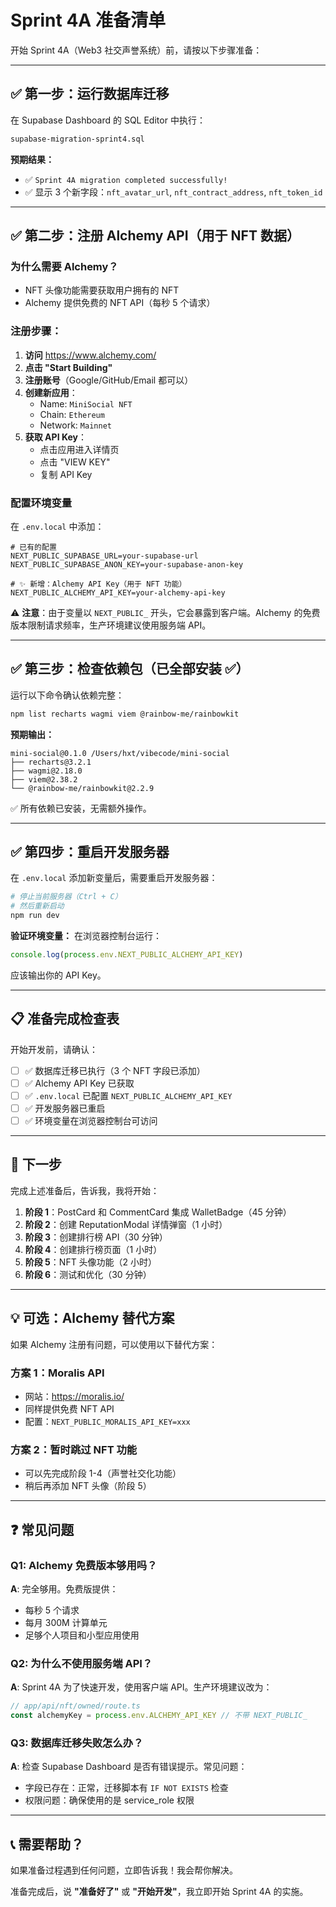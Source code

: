 # Sprint 4A 准备清单

开始 Sprint 4A（Web3 社交声誉系统）前，请按以下步骤准备：

---

## ✅ 第一步：运行数据库迁移

在 Supabase Dashboard 的 SQL Editor 中执行：

```bash
supabase-migration-sprint4.sql
```

**预期结果：**
- ✅ `Sprint 4A migration completed successfully!`
- ✅ 显示 3 个新字段：`nft_avatar_url`, `nft_contract_address`, `nft_token_id`

---

## ✅ 第二步：注册 Alchemy API（用于 NFT 数据）

### 为什么需要 Alchemy？
- NFT 头像功能需要获取用户拥有的 NFT
- Alchemy 提供免费的 NFT API（每秒 5 个请求）

### 注册步骤：

1. **访问** https://www.alchemy.com/
2. **点击 "Start Building"**
3. **注册账号**（Google/GitHub/Email 都可以）
4. **创建新应用**：
   - Name: `MiniSocial NFT`
   - Chain: `Ethereum`
   - Network: `Mainnet`
5. **获取 API Key**：
   - 点击应用进入详情页
   - 点击 "VIEW KEY"
   - 复制 API Key

### 配置环境变量

在 `.env.local` 中添加：

```env
# 已有的配置
NEXT_PUBLIC_SUPABASE_URL=your-supabase-url
NEXT_PUBLIC_SUPABASE_ANON_KEY=your-supabase-anon-key

# ✨ 新增：Alchemy API Key（用于 NFT 功能）
NEXT_PUBLIC_ALCHEMY_API_KEY=your-alchemy-api-key
```

⚠️ **注意**：由于变量以 `NEXT_PUBLIC_` 开头，它会暴露到客户端。Alchemy 的免费版本限制请求频率，生产环境建议使用服务端 API。

---

## ✅ 第三步：检查依赖包（已全部安装 ✅）

运行以下命令确认依赖完整：

```bash
npm list recharts wagmi viem @rainbow-me/rainbowkit
```

**预期输出：**
```
mini-social@0.1.0 /Users/hxt/vibecode/mini-social
├── recharts@3.2.1
├── wagmi@2.18.0
├── viem@2.38.2
└── @rainbow-me/rainbowkit@2.2.9
```

✅ 所有依赖已安装，无需额外操作。

---

## ✅ 第四步：重启开发服务器

在 `.env.local` 添加新变量后，需要重启开发服务器：

```bash
# 停止当前服务器（Ctrl + C）
# 然后重新启动
npm run dev
```

**验证环境变量：**
在浏览器控制台运行：
```javascript
console.log(process.env.NEXT_PUBLIC_ALCHEMY_API_KEY)
```

应该输出你的 API Key。

---

## 📋 准备完成检查表

开始开发前，请确认：

- [ ] ✅ 数据库迁移已执行（3 个 NFT 字段已添加）
- [ ] ✅ Alchemy API Key 已获取
- [ ] ✅ `.env.local` 已配置 `NEXT_PUBLIC_ALCHEMY_API_KEY`
- [ ] ✅ 开发服务器已重启
- [ ] ✅ 环境变量在浏览器控制台可访问

---

## 🚀 下一步

完成上述准备后，告诉我，我将开始：

1. **阶段 1**：PostCard 和 CommentCard 集成 WalletBadge（45 分钟）
2. **阶段 2**：创建 ReputationModal 详情弹窗（1 小时）
3. **阶段 3**：创建排行榜 API（30 分钟）
4. **阶段 4**：创建排行榜页面（1 小时）
5. **阶段 5**：NFT 头像功能（2 小时）
6. **阶段 6**：测试和优化（30 分钟）

---

## 💡 可选：Alchemy 替代方案

如果 Alchemy 注册有问题，可以使用以下替代方案：

### 方案 1：Moralis API
- 网站：https://moralis.io/
- 同样提供免费 NFT API
- 配置：`NEXT_PUBLIC_MORALIS_API_KEY=xxx`

### 方案 2：暂时跳过 NFT 功能
- 可以先完成阶段 1-4（声誉社交化功能）
- 稍后再添加 NFT 头像（阶段 5）

---

## ❓ 常见问题

### Q1: Alchemy 免费版本够用吗？
**A**: 完全够用。免费版提供：
- 每秒 5 个请求
- 每月 300M 计算单元
- 足够个人项目和小型应用使用

### Q2: 为什么不使用服务端 API？
**A**: Sprint 4A 为了快速开发，使用客户端 API。生产环境建议改为：
```typescript
// app/api/nft/owned/route.ts
const alchemyKey = process.env.ALCHEMY_API_KEY // 不带 NEXT_PUBLIC_
```

### Q3: 数据库迁移失败怎么办？
**A**: 检查 Supabase Dashboard 是否有错误提示。常见问题：
- 字段已存在：正常，迁移脚本有 `IF NOT EXISTS` 检查
- 权限问题：确保使用的是 service_role 权限

---

## 📞 需要帮助？

如果准备过程遇到任何问题，立即告诉我！我会帮你解决。

准备完成后，说 **"准备好了"** 或 **"开始开发"**，我立即开始 Sprint 4A 的实施。
